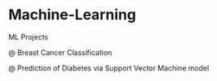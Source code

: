 # Machine-Learning
ML Projects

@ Breast Cancer Classification

@ Prediction of Diabetes via Support Vector Machine model
